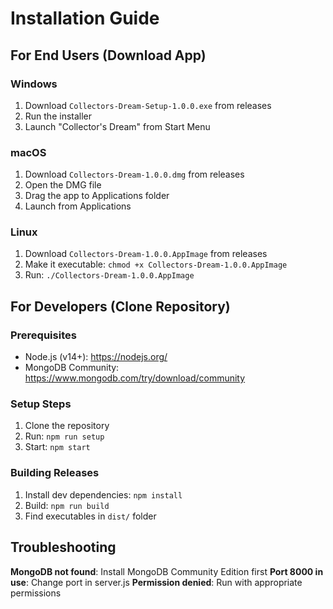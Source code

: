 # Installation Guide

## For End Users (Download App)

### Windows
1. Download `Collectors-Dream-Setup-1.0.0.exe` from releases
2. Run the installer
3. Launch "Collector's Dream" from Start Menu

### macOS
1. Download `Collectors-Dream-1.0.0.dmg` from releases
2. Open the DMG file
3. Drag the app to Applications folder
4. Launch from Applications

### Linux
1. Download `Collectors-Dream-1.0.0.AppImage` from releases
2. Make it executable: `chmod +x Collectors-Dream-1.0.0.AppImage`
3. Run: `./Collectors-Dream-1.0.0.AppImage`

## For Developers (Clone Repository)

### Prerequisites
- Node.js (v14+): https://nodejs.org/
- MongoDB Community: https://www.mongodb.com/try/download/community

### Setup Steps
1. Clone the repository
2. Run: `npm run setup`
3. Start: `npm start`

### Building Releases
1. Install dev dependencies: `npm install`
2. Build: `npm run build`
3. Find executables in `dist/` folder

## Troubleshooting

**MongoDB not found**: Install MongoDB Community Edition first
**Port 8000 in use**: Change port in server.js
**Permission denied**: Run with appropriate permissions
